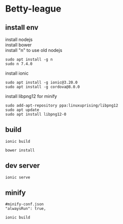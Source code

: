 # Betty-league

## install env

install nodejs  
install bower  
install "n" to use old nodejs

    sudo apt install -g n
    sudo n 7.4.0

install ionic

    sudo apt install -g ionic@3.20.0
    sudo apt install -g cordova@8.0.0

install libpng12 for minify

    sudo add-apt-repository ppa:linuxuprising/libpng12
    sudo apt update
    sudo apt install libpng12-0


## build

    ionic build

    bower install

## dev server

    ionic serve

## minify

    #minify-conf.json
    "alwaysRun": true,

    ionic build
